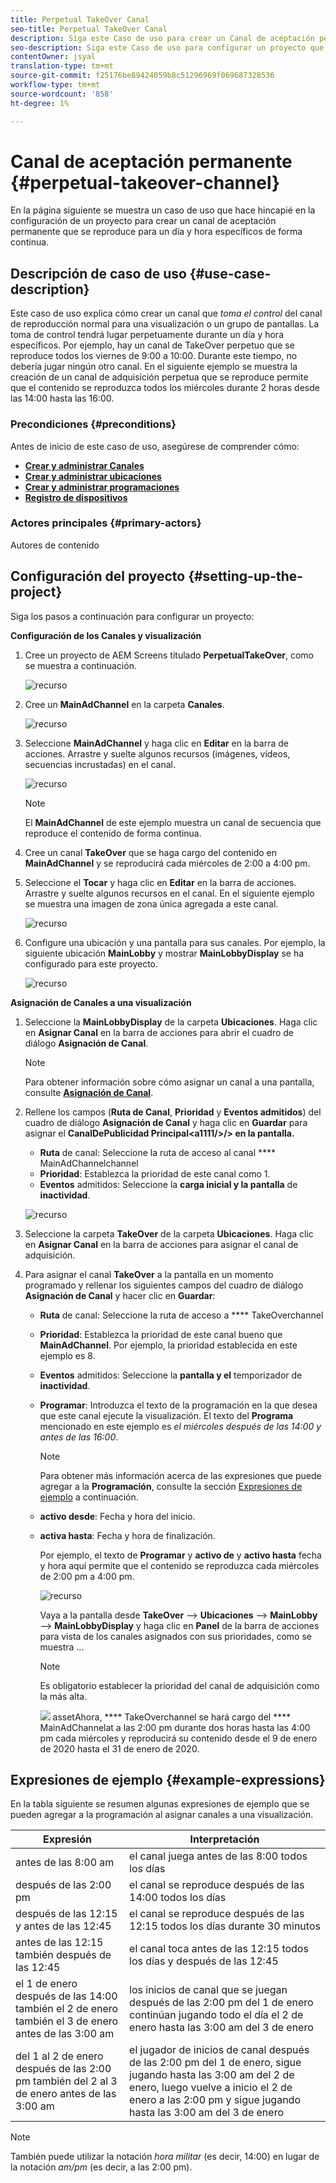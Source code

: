 ```yaml
---
title: Perpetual TakeOver Canal
seo-title: Perpetual TakeOver Canal
description: Siga este Caso de uso para crear un Canal de aceptación perpetua.
seo-description: Siga este Caso de uso para configurar un proyecto que cree un canal de toma de control perpetuo que se reproduzca durante un día y hora específicos de forma continua.
contentOwner: jsyal
translation-type: tm+mt
source-git-commit: f25176be89424059b8c51296969f069687328536
workflow-type: tm+mt
source-wordcount: '858'
ht-degree: 1%

---
```



# Canal de aceptación permanente {#perpetual-takeover-channel}

En la página siguiente se muestra un caso de uso que hace hincapié en la configuración de un proyecto para crear un canal de aceptación permanente que se reproduce para un día y hora específicos de forma continua.

## Descripción de caso de uso {#use-case-description}

Este caso de uso explica cómo crear un canal que *toma el control* del canal de reproducción normal para una visualización o un grupo de pantallas. La toma de control tendrá lugar perpetuamente durante un día y hora específicos.
Por ejemplo, hay un canal de TakeOver perpetuo que se reproduce todos los viernes de 9:00 a 10:00. Durante este tiempo, no debería jugar ningún otro canal. En el siguiente ejemplo se muestra la creación de un canal de adquisición perpetua que se reproduce permite que el contenido se reproduzca todos los miércoles durante 2 horas desde las 14:00 hasta las 16:00.

### Precondiciones {#preconditions}

Antes de inicio de este caso de uso, asegúrese de comprender cómo:

* **[Crear y administrar Canales](managing-channels.md)**
* **[Crear y administrar ubicaciones](managing-locations.md)**
* **[Crear y administrar programaciones](managing-schedules.md)**
* **[Registro de dispositivos](device-registration.md)**

### Actores principales {#primary-actors}

Autores de contenido

## Configuración del proyecto {#setting-up-the-project}

Siga los pasos a continuación para configurar un proyecto:

**Configuración de los Canales y visualización**

1. Cree un proyecto de AEM Screens titulado **PerpetualTakeOver**, como se muestra a continuación.

   ![recurso](assets/p_usecase1.png)

1. Cree un **MainAdChannel** en la carpeta **Canales**.

   ![recurso](assets/p_usecase2.png)

1. Seleccione **MainAdChannel** y haga clic en **Editar** en la barra de acciones. Arrastre y suelte algunos recursos (imágenes, vídeos, secuencias incrustadas) en el canal.

   ![recurso](assets/p_usecase3.png)


   >[!NOTE]
   >El **MainAdChannel** de este ejemplo muestra un canal de secuencia que reproduce el contenido de forma continua.

1. Cree un canal **TakeOver** que se haga cargo del contenido en **MainAdChannel** y se reproducirá cada miércoles de 2:00 a 4:00 pm.

1. Seleccione el **Tocar** y haga clic en **Editar** en la barra de acciones. Arrastre y suelte algunos recursos en el canal. En el siguiente ejemplo se muestra una imagen de zona única agregada a este canal.

   ![recurso](assets/p_usecase4.png)

1. Configure una ubicación y una pantalla para sus canales. Por ejemplo, la siguiente ubicación **MainLobby** y mostrar **MainLobbyDisplay** se ha configurado para este proyecto.

   ![recurso](assets/p_usecase5.png)

**Asignación de Canales a una visualización**

1. Seleccione la **MainLobbyDisplay** de la carpeta **Ubicaciones**. Haga clic en **Asignar Canal** en la barra de acciones para abrir el cuadro de diálogo **Asignación de Canal**.

   >[!NOTE]
   >Para obtener información sobre cómo asignar un canal a una pantalla, consulte **[Asignación de Canal](channel-assignment.md)**.

1. Rellene los campos (**Ruta de Canal**, **Prioridad** y **Eventos admitidos**) del cuadro de diálogo **Asignación de Canal** y haga clic en **Guardar** para asignar el **CanalDePublicidad Principal&lt;a1111/>/> en la pantalla.**

   * **Ruta** de canal: Seleccione la ruta de acceso al canal  **** MainAdChannelchannel
   * **Prioridad**: Establezca la prioridad de este canal como 1.
   * **Eventos** admitidos: Seleccione la  **carga inicial y la pantalla** de  **inactividad**.

   ![recurso](assets/p_usecase6.png)

1. Seleccione la carpeta **TakeOver** de la carpeta **Ubicaciones**. Haga clic en **Asignar Canal** en la barra de acciones para asignar el canal de adquisición.

1. Para asignar el canal **TakeOver** a la pantalla en un momento programado y rellenar los siguientes campos del cuadro de diálogo **Asignación de Canal** y hacer clic en **Guardar**:

   * **Ruta** de canal: Seleccione la ruta de acceso a  **** TakeOverchannel
   * **Prioridad**: Establezca la prioridad de este canal bueno que  **MainAdChannel**. Por ejemplo, la prioridad establecida en este ejemplo es 8.
   * **Eventos** admitidos: Seleccione la  **pantalla y el** temporizador de  **inactividad**.
   * **Programar**: Introduzca el texto de la programación en la que desea que este canal ejecute la visualización. El texto del **Programa** mencionado en este ejemplo es *el miércoles después de las 14:00 y antes de las 16:00*.

      >[!NOTE]
      >Para obtener más información acerca de las expresiones que puede agregar a la **Programación**, consulte la sección [Expresiones de ejemplo](#example-expressions) a continuación.
   * **activo desde**: Fecha y hora del inicio.
   * **activa hasta**: Fecha y hora de finalización.

      Por ejemplo, el texto de **Programar** y **activo de** y **activo hasta** fecha y hora aquí permite que el contenido se reproduzca cada miércoles de 2:00 pm a 4:00 pm.


      ![recurso](assets/p_usecase7.png)

      Vaya a la pantalla desde **TakeOver** —> **Ubicaciones** —> **MainLobby** —> **MainLobbyDisplay** y haga clic en **Panel** de la barra de acciones para vista de los canales asignados con sus prioridades, como se muestra ...

      >[!NOTE]
      >Es obligatorio establecer la prioridad del canal de adquisición como la más alta.

      ![](assets/p_usecase8.png)
assetAhora,  **** TakeOverchannel se hará cargo del  **** MainAdChannelat a las 2:00 pm durante dos horas hasta las 4:00 pm cada miércoles y reproducirá su contenido desde el 9 de enero de 2020 hasta el 31 de enero de 2020.

## Expresiones de ejemplo {#example-expressions}

En la tabla siguiente se resumen algunas expresiones de ejemplo que se pueden agregar a la programación al asignar canales a una visualización.

| **Expresión** | **Interpretación** |
|---|---|
| antes de las 8:00 am | el canal juega antes de las 8:00 todos los días |
| después de las 2:00 pm | el canal se reproduce después de las 14:00 todos los días |
| después de las 12:15 y antes de las 12:45 | el canal se reproduce después de las 12:15 todos los días durante 30 minutos |
| antes de las 12:15 también después de las 12:45 | el canal toca antes de las 12:15 todos los días y después de las 12:45 |
| el 1 de enero después de las 14:00 también el 2 de enero también el 3 de enero antes de las 3:00 am | los inicios de canal que se juegan después de las 2:00 pm del 1 de enero continúan jugando todo el día el 2 de enero hasta las 3:00 am del 3 de enero |
| del 1 al 2 de enero después de las 2:00 pm también del 2 al 3 de enero antes de las 3:00 am | el jugador de inicios de canal después de las 2:00 pm del 1 de enero, sigue jugando hasta las 3:00 am del 2 de enero, luego vuelve a inicio el 2 de enero a las 2:00 pm y sigue jugando hasta las 3:00 am del 3 de enero |

>[!NOTE]
>
>También puede utilizar la notación _hora militar_ (es decir, 14:00) en lugar de la notación *am/pm* (es decir, a las 2:00 pm).
